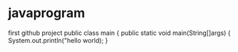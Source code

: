 # javaprogram
first   github project
public class main
{
public static void main(String[]args)
{
System.out.println("hello world);
}
